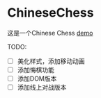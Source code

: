 # ChineseChess
这是一个Chinese Chess
 [demo](https://yanjun-li.github.io/ChineseChess/src/index.html)  

 TODO:
 - [ ] 美化样式，添加移动动画
 - [ ] 添加悔棋功能
 - [ ] 添加DOM版本
 - [ ] 添加线上对战版本 
